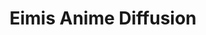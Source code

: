 ---
layout: post
title: "Eimis Anime Diffusion"
image: https://lh3.googleusercontent.com/d/1T6qX3YfOMv1aqjTosTypd7YNtOFOGDvp
model_count: 1
---